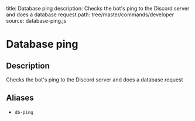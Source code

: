 title: Database ping
description: Checks the bot's ping to the Discord server and does a database request
path: tree/master/commands/developer
source: database-ping.js

# Database ping

## Description

Checks the bot's ping to the Discord server and does a database request

## Aliases

* `db-ping`
